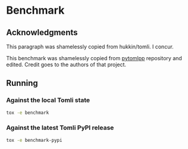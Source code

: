 # Benchmark

## Acknowledgments

This paragraph was shamelessly copied from hukkin/tomli.  I concur.

This benchmark was shamelessly copied from
[pytomlpp](https://github.com/bobfang1992/pytomlpp/tree/e6b03726f8347c6a6757f520ad1b5fab68ed8534/benchmark)
repository and edited.
Credit goes to the authors of that project.

## Running

### Against the local Tomli state

```bash
tox -e benchmark
```

### Against the latest Tomli PyPI release

```bash
tox -e benchmark-pypi
```
